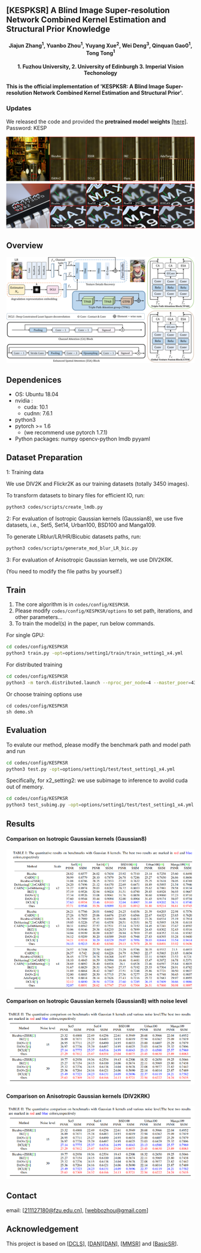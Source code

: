 ## [KESPKSR] A Blind Image Super-resolution Network Combined Kernel Estimation and Structural Prior Knowledge

<h4 align="center">Jiajun Zhang<sup>1</sup>, Yuanbo Zhou<sup>1</sup>, Yuyang Xue<sup>2</sup>, Wei Deng<sup>3</sup>, Qinquan Gao0<sup>1</sup>, Tong Tong<sup>1</sup></center>
<h4 align="center">1. Fuzhou University, 2. University of Edinburgh</center> 3. Imperial Vision Techonology</center>


#### This is the official implementation of 'KESPKSR: A Blind Image Super-resolution Network Combined Kernel Estimation and Structural Prior'.


### Updates


We released the code and provided the **pretrained model weights** [[here]](https://pan.baidu.com/s/1YchpbBqK6PkLR5Ghyht1Cw). Password: KESP



![KESPKSR](figs/show1.png)
![KESPKSR](figs/show2.png)

## Overview

![KESPKSR](figs/net.png)

## Dependenices

* OS: Ubuntu 18.04
* nvidia :
    - cuda: 10.1
    - cudnn: 7.6.1
* python3
* pytorch >= 1.6 
  * (we recommend use pytorch 1.7.1)
* Python packages: numpy opencv-python lmdb pyyaml


## Dataset Preparation
1: Training data

We use DIV2K and Flickr2K as our training datasets (totally 3450 images). 

To transform datasets to binary files for efficient IO, run:

```bash
python3 codes/scripts/create_lmdb.py
```

2: For evaluation of Isotropic Gaussian kernels (Gaussian8), we use five datasets, i.e., Set5, Set14, Urban100, BSD100 and Manga109.

To generate LRblur/LR/HR/Bicubic datasets paths, run:

```bash
python3 codes/scripts/generate_mod_blur_LR_bic.py
```

3: For evaluation of Anisotropic Gaussian kernels, we use DIV2KRK.

(You need to modify the file paths by yourself.)

## Train
1. The core algorithm is in ``codes/config/KESPKSR``. 
2. Please modify `` codes/config/KESPKSR/options `` to set path, iterations, and other parameters...
3. To train the model(s) in the paper, run below commands.

For single GPU:

```bash
cd codes/config/KESPKSR
python3 train.py -opt=options/setting1/train/train_setting1_x4.yml
```

For distributed training

```bash
cd codes/config/KESPKSR
python3 -m torch.distributed.launch --nproc_per_node=4 --master_poer=4321 train.py -opt=options/setting1/train/train_setting1_x4.yml --launcher pytorch
```
Or choose training options use

```
cd codes/config/KESPKSR
sh demo.sh
```

## Evaluation
To evalute our method, please modify the benchmark path and model path and run

```bash
cd codes/config/KESPKSR
python3 test.py -opt=options/setting1/test/test_setting1_x4.yml
```


Specifically, for x2_setting2: we use subimage to inference to avolid cuda out of memory.
```bash
cd codes/config/KESPKSR
python3 test_subimg.py -opt=options/setting1/test/test_setting1_x4.yml
```
## Results

#### Comparison on Isotropic Gaussian kernels (Gaussian8)
![ISO kernel](figs/result1.png)

#### Comparison on Isotropic Gaussian kernels (Gaussian8) with noise level
![ANISO kernel](figs/result2.png)

#### Comparison on Anisotropic Gaussian kernels (DIV2KRK)
![ANISO kernel](figs/result3.png)




## Contact
email: [211127180@fzu.edu.cn], [webbozhou@gmail.com] 

## Acknowledgement
This project is based on [[DCLS](https://github.com/megvii-research/DCLS-SR)], [[DAN](https://github.com/greatlog/DAN)][[DAN](https://github.com/greatlog/DAN)], [[MMSR](https://github.com/open-mmlab/mmediting)] and [[BasicSR](https://github.com/xinntao/BasicSR)].
